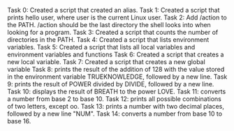 Task 0: Created a script that created an alias.
Task 1: Created a script that prints hello user, where user is the current Linux user.
Task 2: Add /action to the PATH. /action should be the last directory the shell looks into when looking for a program.
Task 3: Created a script that counts the number of directories in the PATH.
Task 4: Created a script that lists environment variables.
Task 5: Created a script that lists all local variables and environment variables and functions
Task 6: Created a script that creates a new local variable.
Task 7: Created a script that creates a new global variable
Task 8: prints the result of the addition of 128 with the value stored in the environment variable TRUEKNOWLEDGE, followed by a new line.
Task 9: prints the result of POWER divided by DIVIDE, followed by a new line.
Task 10: displays the result of BREATH to the power LOVE.
Task 11: converts a number from base 2 to base 10.
Task 12: prints all possible combinations of two letters, except oo.
Task 13: prints a number with two decimal places, followed by a new line "NUM".
Task 14: converts a number from base 10 to base 16.
